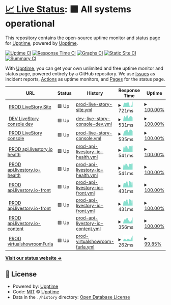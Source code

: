 # [📈 Live Status](https://demo.upptime.js.org): <!--live status--> **🟩 All systems operational**

This repository contains the open-source uptime monitor and status page for [Upptime](https://upptime.js.org), powered by [Upptime](https://github.com/upptime/upptime).

[![Uptime CI](https://github.com/Live-Story/status/workflows/Uptime%20CI/badge.svg)](https://github.com/Live-Story/status/actions?query=workflow%3A%22Uptime+CI%22)
[![Response Time CI](https://github.com/Live-Story/status/workflows/Response%20Time%20CI/badge.svg)](https://github.com/Live-Story/status/actions?query=workflow%3A%22Response+Time+CI%22)
[![Graphs CI](https://github.com/Live-Story/status/workflows/Graphs%20CI/badge.svg)](https://github.com/Live-Story/status/actions?query=workflow%3A%22Graphs+CI%22)
[![Static Site CI](https://github.com/Live-Story/status/workflows/Static%20Site%20CI/badge.svg)](https://github.com/Live-Story/status/actions?query=workflow%3A%22Static+Site+CI%22)
[![Summary CI](https://github.com/Live-Story/status/workflows/Summary%20CI/badge.svg)](https://github.com/Live-Story/status/actions?query=workflow%3A%22Summary+CI%22)

With [Upptime](https://upptime.js.org), you can get your own unlimited and free uptime monitor and status page, powered entirely by a GitHub repository. We use [Issues](https://github.com/upptime/upptime/issues) as incident reports, [Actions](https://github.com/Live-Story/status/actions) as uptime monitors, and [Pages](https://demo.upptime.js.org) for the status page.

<!--start: status pages-->
<!-- This summary is generated by Upptime (https://github.com/upptime/upptime) -->
<!-- Do not edit this manually, your changes will be overwritten -->
<!-- prettier-ignore -->
| URL | Status | History | Response Time | Uptime |
| --- | ------ | ------- | ------------- | ------ |
| <img alt="" src="https://favicons.githubusercontent.com/www.livestory.nyc" height="13"> [PROD LiveStory Site](https://www.livestory.nyc) | 🟩 Up | [prod-live-story-site.yml](https://github.com/Live-Story/status/commits/HEAD/history/prod-live-story-site.yml) | <details><summary><img alt="Response time graph" src="./graphs/prod-live-story-site/response-time-week.png" height="20"> 721ms</summary><br><a href="https://Live-Story.github.io/status/history/prod-live-story-site"><img alt="Response time 502" src="https://img.shields.io/endpoint?url=https%3A%2F%2Fraw.githubusercontent.com%2FLive-Story%2Fstatus%2FHEAD%2Fapi%2Fprod-live-story-site%2Fresponse-time.json"></a><br><a href="https://Live-Story.github.io/status/history/prod-live-story-site"><img alt="24-hour response time 891" src="https://img.shields.io/endpoint?url=https%3A%2F%2Fraw.githubusercontent.com%2FLive-Story%2Fstatus%2FHEAD%2Fapi%2Fprod-live-story-site%2Fresponse-time-day.json"></a><br><a href="https://Live-Story.github.io/status/history/prod-live-story-site"><img alt="7-day response time 721" src="https://img.shields.io/endpoint?url=https%3A%2F%2Fraw.githubusercontent.com%2FLive-Story%2Fstatus%2FHEAD%2Fapi%2Fprod-live-story-site%2Fresponse-time-week.json"></a><br><a href="https://Live-Story.github.io/status/history/prod-live-story-site"><img alt="30-day response time 550" src="https://img.shields.io/endpoint?url=https%3A%2F%2Fraw.githubusercontent.com%2FLive-Story%2Fstatus%2FHEAD%2Fapi%2Fprod-live-story-site%2Fresponse-time-month.json"></a><br><a href="https://Live-Story.github.io/status/history/prod-live-story-site"><img alt="1-year response time 502" src="https://img.shields.io/endpoint?url=https%3A%2F%2Fraw.githubusercontent.com%2FLive-Story%2Fstatus%2FHEAD%2Fapi%2Fprod-live-story-site%2Fresponse-time-year.json"></a></details> | <details><summary><a href="https://Live-Story.github.io/status/history/prod-live-story-site">100.00%</a></summary><a href="https://Live-Story.github.io/status/history/prod-live-story-site"><img alt="All-time uptime 100.00%" src="https://img.shields.io/endpoint?url=https%3A%2F%2Fraw.githubusercontent.com%2FLive-Story%2Fstatus%2FHEAD%2Fapi%2Fprod-live-story-site%2Fuptime.json"></a><br><a href="https://Live-Story.github.io/status/history/prod-live-story-site"><img alt="24-hour uptime 100.00%" src="https://img.shields.io/endpoint?url=https%3A%2F%2Fraw.githubusercontent.com%2FLive-Story%2Fstatus%2FHEAD%2Fapi%2Fprod-live-story-site%2Fuptime-day.json"></a><br><a href="https://Live-Story.github.io/status/history/prod-live-story-site"><img alt="7-day uptime 100.00%" src="https://img.shields.io/endpoint?url=https%3A%2F%2Fraw.githubusercontent.com%2FLive-Story%2Fstatus%2FHEAD%2Fapi%2Fprod-live-story-site%2Fuptime-week.json"></a><br><a href="https://Live-Story.github.io/status/history/prod-live-story-site"><img alt="30-day uptime 100.00%" src="https://img.shields.io/endpoint?url=https%3A%2F%2Fraw.githubusercontent.com%2FLive-Story%2Fstatus%2FHEAD%2Fapi%2Fprod-live-story-site%2Fuptime-month.json"></a><br><a href="https://Live-Story.github.io/status/history/prod-live-story-site"><img alt="1-year uptime 100.00%" src="https://img.shields.io/endpoint?url=https%3A%2F%2Fraw.githubusercontent.com%2FLive-Story%2Fstatus%2FHEAD%2Fapi%2Fprod-live-story-site%2Fuptime-year.json"></a></details>
| <img alt="" src="https://favicons.githubusercontent.com/console-dev.livestory.io" height="13"> [DEV LiveStory console dev](https://console-dev.livestory.io/#/login) | 🟩 Up | [dev-live-story-console-dev.yml](https://github.com/Live-Story/status/commits/HEAD/history/dev-live-story-console-dev.yml) | <details><summary><img alt="Response time graph" src="./graphs/dev-live-story-console-dev/response-time-week.png" height="20"> 531ms</summary><br><a href="https://Live-Story.github.io/status/history/dev-live-story-console-dev"><img alt="Response time 522" src="https://img.shields.io/endpoint?url=https%3A%2F%2Fraw.githubusercontent.com%2FLive-Story%2Fstatus%2FHEAD%2Fapi%2Fdev-live-story-console-dev%2Fresponse-time.json"></a><br><a href="https://Live-Story.github.io/status/history/dev-live-story-console-dev"><img alt="24-hour response time 476" src="https://img.shields.io/endpoint?url=https%3A%2F%2Fraw.githubusercontent.com%2FLive-Story%2Fstatus%2FHEAD%2Fapi%2Fdev-live-story-console-dev%2Fresponse-time-day.json"></a><br><a href="https://Live-Story.github.io/status/history/dev-live-story-console-dev"><img alt="7-day response time 531" src="https://img.shields.io/endpoint?url=https%3A%2F%2Fraw.githubusercontent.com%2FLive-Story%2Fstatus%2FHEAD%2Fapi%2Fdev-live-story-console-dev%2Fresponse-time-week.json"></a><br><a href="https://Live-Story.github.io/status/history/dev-live-story-console-dev"><img alt="30-day response time 535" src="https://img.shields.io/endpoint?url=https%3A%2F%2Fraw.githubusercontent.com%2FLive-Story%2Fstatus%2FHEAD%2Fapi%2Fdev-live-story-console-dev%2Fresponse-time-month.json"></a><br><a href="https://Live-Story.github.io/status/history/dev-live-story-console-dev"><img alt="1-year response time 522" src="https://img.shields.io/endpoint?url=https%3A%2F%2Fraw.githubusercontent.com%2FLive-Story%2Fstatus%2FHEAD%2Fapi%2Fdev-live-story-console-dev%2Fresponse-time-year.json"></a></details> | <details><summary><a href="https://Live-Story.github.io/status/history/dev-live-story-console-dev">100.00%</a></summary><a href="https://Live-Story.github.io/status/history/dev-live-story-console-dev"><img alt="All-time uptime 100.00%" src="https://img.shields.io/endpoint?url=https%3A%2F%2Fraw.githubusercontent.com%2FLive-Story%2Fstatus%2FHEAD%2Fapi%2Fdev-live-story-console-dev%2Fuptime.json"></a><br><a href="https://Live-Story.github.io/status/history/dev-live-story-console-dev"><img alt="24-hour uptime 100.00%" src="https://img.shields.io/endpoint?url=https%3A%2F%2Fraw.githubusercontent.com%2FLive-Story%2Fstatus%2FHEAD%2Fapi%2Fdev-live-story-console-dev%2Fuptime-day.json"></a><br><a href="https://Live-Story.github.io/status/history/dev-live-story-console-dev"><img alt="7-day uptime 100.00%" src="https://img.shields.io/endpoint?url=https%3A%2F%2Fraw.githubusercontent.com%2FLive-Story%2Fstatus%2FHEAD%2Fapi%2Fdev-live-story-console-dev%2Fuptime-week.json"></a><br><a href="https://Live-Story.github.io/status/history/dev-live-story-console-dev"><img alt="30-day uptime 100.00%" src="https://img.shields.io/endpoint?url=https%3A%2F%2Fraw.githubusercontent.com%2FLive-Story%2Fstatus%2FHEAD%2Fapi%2Fdev-live-story-console-dev%2Fuptime-month.json"></a><br><a href="https://Live-Story.github.io/status/history/dev-live-story-console-dev"><img alt="1-year uptime 100.00%" src="https://img.shields.io/endpoint?url=https%3A%2F%2Fraw.githubusercontent.com%2FLive-Story%2Fstatus%2FHEAD%2Fapi%2Fdev-live-story-console-dev%2Fuptime-year.json"></a></details>
| <img alt="" src="https://favicons.githubusercontent.com/console.livestory.io" height="13"> [PROD LiveStory console](https://console.livestory.io/#/login) | 🟩 Up | [prod-live-story-console.yml](https://github.com/Live-Story/status/commits/HEAD/history/prod-live-story-console.yml) | <details><summary><img alt="Response time graph" src="./graphs/prod-live-story-console/response-time-week.png" height="20"> 535ms</summary><br><a href="https://Live-Story.github.io/status/history/prod-live-story-console"><img alt="Response time 522" src="https://img.shields.io/endpoint?url=https%3A%2F%2Fraw.githubusercontent.com%2FLive-Story%2Fstatus%2FHEAD%2Fapi%2Fprod-live-story-console%2Fresponse-time.json"></a><br><a href="https://Live-Story.github.io/status/history/prod-live-story-console"><img alt="24-hour response time 446" src="https://img.shields.io/endpoint?url=https%3A%2F%2Fraw.githubusercontent.com%2FLive-Story%2Fstatus%2FHEAD%2Fapi%2Fprod-live-story-console%2Fresponse-time-day.json"></a><br><a href="https://Live-Story.github.io/status/history/prod-live-story-console"><img alt="7-day response time 535" src="https://img.shields.io/endpoint?url=https%3A%2F%2Fraw.githubusercontent.com%2FLive-Story%2Fstatus%2FHEAD%2Fapi%2Fprod-live-story-console%2Fresponse-time-week.json"></a><br><a href="https://Live-Story.github.io/status/history/prod-live-story-console"><img alt="30-day response time 530" src="https://img.shields.io/endpoint?url=https%3A%2F%2Fraw.githubusercontent.com%2FLive-Story%2Fstatus%2FHEAD%2Fapi%2Fprod-live-story-console%2Fresponse-time-month.json"></a><br><a href="https://Live-Story.github.io/status/history/prod-live-story-console"><img alt="1-year response time 522" src="https://img.shields.io/endpoint?url=https%3A%2F%2Fraw.githubusercontent.com%2FLive-Story%2Fstatus%2FHEAD%2Fapi%2Fprod-live-story-console%2Fresponse-time-year.json"></a></details> | <details><summary><a href="https://Live-Story.github.io/status/history/prod-live-story-console">100.00%</a></summary><a href="https://Live-Story.github.io/status/history/prod-live-story-console"><img alt="All-time uptime 100.00%" src="https://img.shields.io/endpoint?url=https%3A%2F%2Fraw.githubusercontent.com%2FLive-Story%2Fstatus%2FHEAD%2Fapi%2Fprod-live-story-console%2Fuptime.json"></a><br><a href="https://Live-Story.github.io/status/history/prod-live-story-console"><img alt="24-hour uptime 100.00%" src="https://img.shields.io/endpoint?url=https%3A%2F%2Fraw.githubusercontent.com%2FLive-Story%2Fstatus%2FHEAD%2Fapi%2Fprod-live-story-console%2Fuptime-day.json"></a><br><a href="https://Live-Story.github.io/status/history/prod-live-story-console"><img alt="7-day uptime 100.00%" src="https://img.shields.io/endpoint?url=https%3A%2F%2Fraw.githubusercontent.com%2FLive-Story%2Fstatus%2FHEAD%2Fapi%2Fprod-live-story-console%2Fuptime-week.json"></a><br><a href="https://Live-Story.github.io/status/history/prod-live-story-console"><img alt="30-day uptime 100.00%" src="https://img.shields.io/endpoint?url=https%3A%2F%2Fraw.githubusercontent.com%2FLive-Story%2Fstatus%2FHEAD%2Fapi%2Fprod-live-story-console%2Fuptime-month.json"></a><br><a href="https://Live-Story.github.io/status/history/prod-live-story-console"><img alt="1-year uptime 100.00%" src="https://img.shields.io/endpoint?url=https%3A%2F%2Fraw.githubusercontent.com%2FLive-Story%2Fstatus%2FHEAD%2Fapi%2Fprod-live-story-console%2Fuptime-year.json"></a></details>
| <img alt="" src="https://favicons.githubusercontent.com/api.livestory.io" height="13"> [PROD api.livestory.io health](https://api.livestory.io/admin/health) | 🟩 Up | [prod-api-livestory-io-health.yml](https://github.com/Live-Story/status/commits/HEAD/history/prod-api-livestory-io-health.yml) | <details><summary><img alt="Response time graph" src="./graphs/prod-api-livestory-io-health/response-time-week.png" height="20"> 541ms</summary><br><a href="https://Live-Story.github.io/status/history/prod-api-livestory-io-health"><img alt="Response time 464" src="https://img.shields.io/endpoint?url=https%3A%2F%2Fraw.githubusercontent.com%2FLive-Story%2Fstatus%2FHEAD%2Fapi%2Fprod-api-livestory-io-health%2Fresponse-time.json"></a><br><a href="https://Live-Story.github.io/status/history/prod-api-livestory-io-health"><img alt="24-hour response time 459" src="https://img.shields.io/endpoint?url=https%3A%2F%2Fraw.githubusercontent.com%2FLive-Story%2Fstatus%2FHEAD%2Fapi%2Fprod-api-livestory-io-health%2Fresponse-time-day.json"></a><br><a href="https://Live-Story.github.io/status/history/prod-api-livestory-io-health"><img alt="7-day response time 541" src="https://img.shields.io/endpoint?url=https%3A%2F%2Fraw.githubusercontent.com%2FLive-Story%2Fstatus%2FHEAD%2Fapi%2Fprod-api-livestory-io-health%2Fresponse-time-week.json"></a><br><a href="https://Live-Story.github.io/status/history/prod-api-livestory-io-health"><img alt="30-day response time 493" src="https://img.shields.io/endpoint?url=https%3A%2F%2Fraw.githubusercontent.com%2FLive-Story%2Fstatus%2FHEAD%2Fapi%2Fprod-api-livestory-io-health%2Fresponse-time-month.json"></a><br><a href="https://Live-Story.github.io/status/history/prod-api-livestory-io-health"><img alt="1-year response time 464" src="https://img.shields.io/endpoint?url=https%3A%2F%2Fraw.githubusercontent.com%2FLive-Story%2Fstatus%2FHEAD%2Fapi%2Fprod-api-livestory-io-health%2Fresponse-time-year.json"></a></details> | <details><summary><a href="https://Live-Story.github.io/status/history/prod-api-livestory-io-health">100.00%</a></summary><a href="https://Live-Story.github.io/status/history/prod-api-livestory-io-health"><img alt="All-time uptime 100.00%" src="https://img.shields.io/endpoint?url=https%3A%2F%2Fraw.githubusercontent.com%2FLive-Story%2Fstatus%2FHEAD%2Fapi%2Fprod-api-livestory-io-health%2Fuptime.json"></a><br><a href="https://Live-Story.github.io/status/history/prod-api-livestory-io-health"><img alt="24-hour uptime 100.00%" src="https://img.shields.io/endpoint?url=https%3A%2F%2Fraw.githubusercontent.com%2FLive-Story%2Fstatus%2FHEAD%2Fapi%2Fprod-api-livestory-io-health%2Fuptime-day.json"></a><br><a href="https://Live-Story.github.io/status/history/prod-api-livestory-io-health"><img alt="7-day uptime 100.00%" src="https://img.shields.io/endpoint?url=https%3A%2F%2Fraw.githubusercontent.com%2FLive-Story%2Fstatus%2FHEAD%2Fapi%2Fprod-api-livestory-io-health%2Fuptime-week.json"></a><br><a href="https://Live-Story.github.io/status/history/prod-api-livestory-io-health"><img alt="30-day uptime 100.00%" src="https://img.shields.io/endpoint?url=https%3A%2F%2Fraw.githubusercontent.com%2FLive-Story%2Fstatus%2FHEAD%2Fapi%2Fprod-api-livestory-io-health%2Fuptime-month.json"></a><br><a href="https://Live-Story.github.io/status/history/prod-api-livestory-io-health"><img alt="1-year uptime 100.00%" src="https://img.shields.io/endpoint?url=https%3A%2F%2Fraw.githubusercontent.com%2FLive-Story%2Fstatus%2FHEAD%2Fapi%2Fprod-api-livestory-io-health%2Fuptime-year.json"></a></details>
| <img alt="" src="https://favicons.githubusercontent.com/api.livestory.io" height="13"> [PROD api.livestory.io-health](https://api.livestory.io/admin/health) | 🟩 Up | [prod-api-livestory-io-health.yml](https://github.com/Live-Story/status/commits/HEAD/history/prod-api-livestory-io-health.yml) | <details><summary><img alt="Response time graph" src="./graphs/prod-api-livestory-io-health/response-time-week.png" height="20"> 541ms</summary><br><a href="https://Live-Story.github.io/status/history/prod-api-livestory-io-health"><img alt="Response time 464" src="https://img.shields.io/endpoint?url=https%3A%2F%2Fraw.githubusercontent.com%2FLive-Story%2Fstatus%2FHEAD%2Fapi%2Fprod-api-livestory-io-health%2Fresponse-time.json"></a><br><a href="https://Live-Story.github.io/status/history/prod-api-livestory-io-health"><img alt="24-hour response time 459" src="https://img.shields.io/endpoint?url=https%3A%2F%2Fraw.githubusercontent.com%2FLive-Story%2Fstatus%2FHEAD%2Fapi%2Fprod-api-livestory-io-health%2Fresponse-time-day.json"></a><br><a href="https://Live-Story.github.io/status/history/prod-api-livestory-io-health"><img alt="7-day response time 541" src="https://img.shields.io/endpoint?url=https%3A%2F%2Fraw.githubusercontent.com%2FLive-Story%2Fstatus%2FHEAD%2Fapi%2Fprod-api-livestory-io-health%2Fresponse-time-week.json"></a><br><a href="https://Live-Story.github.io/status/history/prod-api-livestory-io-health"><img alt="30-day response time 493" src="https://img.shields.io/endpoint?url=https%3A%2F%2Fraw.githubusercontent.com%2FLive-Story%2Fstatus%2FHEAD%2Fapi%2Fprod-api-livestory-io-health%2Fresponse-time-month.json"></a><br><a href="https://Live-Story.github.io/status/history/prod-api-livestory-io-health"><img alt="1-year response time 464" src="https://img.shields.io/endpoint?url=https%3A%2F%2Fraw.githubusercontent.com%2FLive-Story%2Fstatus%2FHEAD%2Fapi%2Fprod-api-livestory-io-health%2Fresponse-time-year.json"></a></details> | <details><summary><a href="https://Live-Story.github.io/status/history/prod-api-livestory-io-health">100.00%</a></summary><a href="https://Live-Story.github.io/status/history/prod-api-livestory-io-health"><img alt="All-time uptime 100.00%" src="https://img.shields.io/endpoint?url=https%3A%2F%2Fraw.githubusercontent.com%2FLive-Story%2Fstatus%2FHEAD%2Fapi%2Fprod-api-livestory-io-health%2Fuptime.json"></a><br><a href="https://Live-Story.github.io/status/history/prod-api-livestory-io-health"><img alt="24-hour uptime 100.00%" src="https://img.shields.io/endpoint?url=https%3A%2F%2Fraw.githubusercontent.com%2FLive-Story%2Fstatus%2FHEAD%2Fapi%2Fprod-api-livestory-io-health%2Fuptime-day.json"></a><br><a href="https://Live-Story.github.io/status/history/prod-api-livestory-io-health"><img alt="7-day uptime 100.00%" src="https://img.shields.io/endpoint?url=https%3A%2F%2Fraw.githubusercontent.com%2FLive-Story%2Fstatus%2FHEAD%2Fapi%2Fprod-api-livestory-io-health%2Fuptime-week.json"></a><br><a href="https://Live-Story.github.io/status/history/prod-api-livestory-io-health"><img alt="30-day uptime 100.00%" src="https://img.shields.io/endpoint?url=https%3A%2F%2Fraw.githubusercontent.com%2FLive-Story%2Fstatus%2FHEAD%2Fapi%2Fprod-api-livestory-io-health%2Fuptime-month.json"></a><br><a href="https://Live-Story.github.io/status/history/prod-api-livestory-io-health"><img alt="1-year uptime 100.00%" src="https://img.shields.io/endpoint?url=https%3A%2F%2Fraw.githubusercontent.com%2FLive-Story%2Fstatus%2FHEAD%2Fapi%2Fprod-api-livestory-io-health%2Fuptime-year.json"></a></details>
| <img alt="" src="https://favicons.githubusercontent.com/api.livestory.io" height="13"> [PROD api.livestory.io-front](https://api.livestory.io/front/health) | 🟩 Up | [prod-api-livestory-io-front.yml](https://github.com/Live-Story/status/commits/HEAD/history/prod-api-livestory-io-front.yml) | <details><summary><img alt="Response time graph" src="./graphs/prod-api-livestory-io-front/response-time-week.png" height="20"> 431ms</summary><br><a href="https://Live-Story.github.io/status/history/prod-api-livestory-io-front"><img alt="Response time 438" src="https://img.shields.io/endpoint?url=https%3A%2F%2Fraw.githubusercontent.com%2FLive-Story%2Fstatus%2FHEAD%2Fapi%2Fprod-api-livestory-io-front%2Fresponse-time.json"></a><br><a href="https://Live-Story.github.io/status/history/prod-api-livestory-io-front"><img alt="24-hour response time 409" src="https://img.shields.io/endpoint?url=https%3A%2F%2Fraw.githubusercontent.com%2FLive-Story%2Fstatus%2FHEAD%2Fapi%2Fprod-api-livestory-io-front%2Fresponse-time-day.json"></a><br><a href="https://Live-Story.github.io/status/history/prod-api-livestory-io-front"><img alt="7-day response time 431" src="https://img.shields.io/endpoint?url=https%3A%2F%2Fraw.githubusercontent.com%2FLive-Story%2Fstatus%2FHEAD%2Fapi%2Fprod-api-livestory-io-front%2Fresponse-time-week.json"></a><br><a href="https://Live-Story.github.io/status/history/prod-api-livestory-io-front"><img alt="30-day response time 398" src="https://img.shields.io/endpoint?url=https%3A%2F%2Fraw.githubusercontent.com%2FLive-Story%2Fstatus%2FHEAD%2Fapi%2Fprod-api-livestory-io-front%2Fresponse-time-month.json"></a><br><a href="https://Live-Story.github.io/status/history/prod-api-livestory-io-front"><img alt="1-year response time 438" src="https://img.shields.io/endpoint?url=https%3A%2F%2Fraw.githubusercontent.com%2FLive-Story%2Fstatus%2FHEAD%2Fapi%2Fprod-api-livestory-io-front%2Fresponse-time-year.json"></a></details> | <details><summary><a href="https://Live-Story.github.io/status/history/prod-api-livestory-io-front">100.00%</a></summary><a href="https://Live-Story.github.io/status/history/prod-api-livestory-io-front"><img alt="All-time uptime 99.96%" src="https://img.shields.io/endpoint?url=https%3A%2F%2Fraw.githubusercontent.com%2FLive-Story%2Fstatus%2FHEAD%2Fapi%2Fprod-api-livestory-io-front%2Fuptime.json"></a><br><a href="https://Live-Story.github.io/status/history/prod-api-livestory-io-front"><img alt="24-hour uptime 100.00%" src="https://img.shields.io/endpoint?url=https%3A%2F%2Fraw.githubusercontent.com%2FLive-Story%2Fstatus%2FHEAD%2Fapi%2Fprod-api-livestory-io-front%2Fuptime-day.json"></a><br><a href="https://Live-Story.github.io/status/history/prod-api-livestory-io-front"><img alt="7-day uptime 100.00%" src="https://img.shields.io/endpoint?url=https%3A%2F%2Fraw.githubusercontent.com%2FLive-Story%2Fstatus%2FHEAD%2Fapi%2Fprod-api-livestory-io-front%2Fuptime-week.json"></a><br><a href="https://Live-Story.github.io/status/history/prod-api-livestory-io-front"><img alt="30-day uptime 100.00%" src="https://img.shields.io/endpoint?url=https%3A%2F%2Fraw.githubusercontent.com%2FLive-Story%2Fstatus%2FHEAD%2Fapi%2Fprod-api-livestory-io-front%2Fuptime-month.json"></a><br><a href="https://Live-Story.github.io/status/history/prod-api-livestory-io-front"><img alt="1-year uptime 99.96%" src="https://img.shields.io/endpoint?url=https%3A%2F%2Fraw.githubusercontent.com%2FLive-Story%2Fstatus%2FHEAD%2Fapi%2Fprod-api-livestory-io-front%2Fuptime-year.json"></a></details>
| <img alt="" src="https://favicons.githubusercontent.com/api.livestory.io" height="13"> [PROD api.livestory.io-front](https://api.livestory.io/front/health) | 🟩 Up | [prod-api-livestory-io-front.yml](https://github.com/Live-Story/status/commits/HEAD/history/prod-api-livestory-io-front.yml) | <details><summary><img alt="Response time graph" src="./graphs/prod-api-livestory-io-front/response-time-week.png" height="20"> 431ms</summary><br><a href="https://Live-Story.github.io/status/history/prod-api-livestory-io-front"><img alt="Response time 438" src="https://img.shields.io/endpoint?url=https%3A%2F%2Fraw.githubusercontent.com%2FLive-Story%2Fstatus%2FHEAD%2Fapi%2Fprod-api-livestory-io-front%2Fresponse-time.json"></a><br><a href="https://Live-Story.github.io/status/history/prod-api-livestory-io-front"><img alt="24-hour response time 409" src="https://img.shields.io/endpoint?url=https%3A%2F%2Fraw.githubusercontent.com%2FLive-Story%2Fstatus%2FHEAD%2Fapi%2Fprod-api-livestory-io-front%2Fresponse-time-day.json"></a><br><a href="https://Live-Story.github.io/status/history/prod-api-livestory-io-front"><img alt="7-day response time 431" src="https://img.shields.io/endpoint?url=https%3A%2F%2Fraw.githubusercontent.com%2FLive-Story%2Fstatus%2FHEAD%2Fapi%2Fprod-api-livestory-io-front%2Fresponse-time-week.json"></a><br><a href="https://Live-Story.github.io/status/history/prod-api-livestory-io-front"><img alt="30-day response time 398" src="https://img.shields.io/endpoint?url=https%3A%2F%2Fraw.githubusercontent.com%2FLive-Story%2Fstatus%2FHEAD%2Fapi%2Fprod-api-livestory-io-front%2Fresponse-time-month.json"></a><br><a href="https://Live-Story.github.io/status/history/prod-api-livestory-io-front"><img alt="1-year response time 438" src="https://img.shields.io/endpoint?url=https%3A%2F%2Fraw.githubusercontent.com%2FLive-Story%2Fstatus%2FHEAD%2Fapi%2Fprod-api-livestory-io-front%2Fresponse-time-year.json"></a></details> | <details><summary><a href="https://Live-Story.github.io/status/history/prod-api-livestory-io-front">100.00%</a></summary><a href="https://Live-Story.github.io/status/history/prod-api-livestory-io-front"><img alt="All-time uptime 99.96%" src="https://img.shields.io/endpoint?url=https%3A%2F%2Fraw.githubusercontent.com%2FLive-Story%2Fstatus%2FHEAD%2Fapi%2Fprod-api-livestory-io-front%2Fuptime.json"></a><br><a href="https://Live-Story.github.io/status/history/prod-api-livestory-io-front"><img alt="24-hour uptime 100.00%" src="https://img.shields.io/endpoint?url=https%3A%2F%2Fraw.githubusercontent.com%2FLive-Story%2Fstatus%2FHEAD%2Fapi%2Fprod-api-livestory-io-front%2Fuptime-day.json"></a><br><a href="https://Live-Story.github.io/status/history/prod-api-livestory-io-front"><img alt="7-day uptime 100.00%" src="https://img.shields.io/endpoint?url=https%3A%2F%2Fraw.githubusercontent.com%2FLive-Story%2Fstatus%2FHEAD%2Fapi%2Fprod-api-livestory-io-front%2Fuptime-week.json"></a><br><a href="https://Live-Story.github.io/status/history/prod-api-livestory-io-front"><img alt="30-day uptime 100.00%" src="https://img.shields.io/endpoint?url=https%3A%2F%2Fraw.githubusercontent.com%2FLive-Story%2Fstatus%2FHEAD%2Fapi%2Fprod-api-livestory-io-front%2Fuptime-month.json"></a><br><a href="https://Live-Story.github.io/status/history/prod-api-livestory-io-front"><img alt="1-year uptime 99.96%" src="https://img.shields.io/endpoint?url=https%3A%2F%2Fraw.githubusercontent.com%2FLive-Story%2Fstatus%2FHEAD%2Fapi%2Fprod-api-livestory-io-front%2Fuptime-year.json"></a></details>
| <img alt="" src="https://favicons.githubusercontent.com/api.livestory.io" height="13"> [PROD api.livestory.io-content](https://api.livestory.io/content/health) | 🟩 Up | [prod-api-livestory-io-content.yml](https://github.com/Live-Story/status/commits/HEAD/history/prod-api-livestory-io-content.yml) | <details><summary><img alt="Response time graph" src="./graphs/prod-api-livestory-io-content/response-time-week.png" height="20"> 356ms</summary><br><a href="https://Live-Story.github.io/status/history/prod-api-livestory-io-content"><img alt="Response time 325" src="https://img.shields.io/endpoint?url=https%3A%2F%2Fraw.githubusercontent.com%2FLive-Story%2Fstatus%2FHEAD%2Fapi%2Fprod-api-livestory-io-content%2Fresponse-time.json"></a><br><a href="https://Live-Story.github.io/status/history/prod-api-livestory-io-content"><img alt="24-hour response time 372" src="https://img.shields.io/endpoint?url=https%3A%2F%2Fraw.githubusercontent.com%2FLive-Story%2Fstatus%2FHEAD%2Fapi%2Fprod-api-livestory-io-content%2Fresponse-time-day.json"></a><br><a href="https://Live-Story.github.io/status/history/prod-api-livestory-io-content"><img alt="7-day response time 356" src="https://img.shields.io/endpoint?url=https%3A%2F%2Fraw.githubusercontent.com%2FLive-Story%2Fstatus%2FHEAD%2Fapi%2Fprod-api-livestory-io-content%2Fresponse-time-week.json"></a><br><a href="https://Live-Story.github.io/status/history/prod-api-livestory-io-content"><img alt="30-day response time 353" src="https://img.shields.io/endpoint?url=https%3A%2F%2Fraw.githubusercontent.com%2FLive-Story%2Fstatus%2FHEAD%2Fapi%2Fprod-api-livestory-io-content%2Fresponse-time-month.json"></a><br><a href="https://Live-Story.github.io/status/history/prod-api-livestory-io-content"><img alt="1-year response time 325" src="https://img.shields.io/endpoint?url=https%3A%2F%2Fraw.githubusercontent.com%2FLive-Story%2Fstatus%2FHEAD%2Fapi%2Fprod-api-livestory-io-content%2Fresponse-time-year.json"></a></details> | <details><summary><a href="https://Live-Story.github.io/status/history/prod-api-livestory-io-content">100.00%</a></summary><a href="https://Live-Story.github.io/status/history/prod-api-livestory-io-content"><img alt="All-time uptime 100.00%" src="https://img.shields.io/endpoint?url=https%3A%2F%2Fraw.githubusercontent.com%2FLive-Story%2Fstatus%2FHEAD%2Fapi%2Fprod-api-livestory-io-content%2Fuptime.json"></a><br><a href="https://Live-Story.github.io/status/history/prod-api-livestory-io-content"><img alt="24-hour uptime 100.00%" src="https://img.shields.io/endpoint?url=https%3A%2F%2Fraw.githubusercontent.com%2FLive-Story%2Fstatus%2FHEAD%2Fapi%2Fprod-api-livestory-io-content%2Fuptime-day.json"></a><br><a href="https://Live-Story.github.io/status/history/prod-api-livestory-io-content"><img alt="7-day uptime 100.00%" src="https://img.shields.io/endpoint?url=https%3A%2F%2Fraw.githubusercontent.com%2FLive-Story%2Fstatus%2FHEAD%2Fapi%2Fprod-api-livestory-io-content%2Fuptime-week.json"></a><br><a href="https://Live-Story.github.io/status/history/prod-api-livestory-io-content"><img alt="30-day uptime 100.00%" src="https://img.shields.io/endpoint?url=https%3A%2F%2Fraw.githubusercontent.com%2FLive-Story%2Fstatus%2FHEAD%2Fapi%2Fprod-api-livestory-io-content%2Fuptime-month.json"></a><br><a href="https://Live-Story.github.io/status/history/prod-api-livestory-io-content"><img alt="1-year uptime 100.00%" src="https://img.shields.io/endpoint?url=https%3A%2F%2Fraw.githubusercontent.com%2FLive-Story%2Fstatus%2FHEAD%2Fapi%2Fprod-api-livestory-io-content%2Fuptime-year.json"></a></details>
| <img alt="" src="https://favicons.githubusercontent.com/virtualshowroom.furla.com" height="13"> [PROD virtualshowroomFurla](https://virtualshowroom.furla.com/) | 🟩 Up | [prod-virtualshowroom-furla.yml](https://github.com/Live-Story/status/commits/HEAD/history/prod-virtualshowroom-furla.yml) | <details><summary><img alt="Response time graph" src="./graphs/prod-virtualshowroom-furla/response-time-week.png" height="20"> 262ms</summary><br><a href="https://Live-Story.github.io/status/history/prod-virtualshowroom-furla"><img alt="Response time 359" src="https://img.shields.io/endpoint?url=https%3A%2F%2Fraw.githubusercontent.com%2FLive-Story%2Fstatus%2FHEAD%2Fapi%2Fprod-virtualshowroom-furla%2Fresponse-time.json"></a><br><a href="https://Live-Story.github.io/status/history/prod-virtualshowroom-furla"><img alt="24-hour response time 209" src="https://img.shields.io/endpoint?url=https%3A%2F%2Fraw.githubusercontent.com%2FLive-Story%2Fstatus%2FHEAD%2Fapi%2Fprod-virtualshowroom-furla%2Fresponse-time-day.json"></a><br><a href="https://Live-Story.github.io/status/history/prod-virtualshowroom-furla"><img alt="7-day response time 262" src="https://img.shields.io/endpoint?url=https%3A%2F%2Fraw.githubusercontent.com%2FLive-Story%2Fstatus%2FHEAD%2Fapi%2Fprod-virtualshowroom-furla%2Fresponse-time-week.json"></a><br><a href="https://Live-Story.github.io/status/history/prod-virtualshowroom-furla"><img alt="30-day response time 391" src="https://img.shields.io/endpoint?url=https%3A%2F%2Fraw.githubusercontent.com%2FLive-Story%2Fstatus%2FHEAD%2Fapi%2Fprod-virtualshowroom-furla%2Fresponse-time-month.json"></a><br><a href="https://Live-Story.github.io/status/history/prod-virtualshowroom-furla"><img alt="1-year response time 359" src="https://img.shields.io/endpoint?url=https%3A%2F%2Fraw.githubusercontent.com%2FLive-Story%2Fstatus%2FHEAD%2Fapi%2Fprod-virtualshowroom-furla%2Fresponse-time-year.json"></a></details> | <details><summary><a href="https://Live-Story.github.io/status/history/prod-virtualshowroom-furla">99.85%</a></summary><a href="https://Live-Story.github.io/status/history/prod-virtualshowroom-furla"><img alt="All-time uptime 95.51%" src="https://img.shields.io/endpoint?url=https%3A%2F%2Fraw.githubusercontent.com%2FLive-Story%2Fstatus%2FHEAD%2Fapi%2Fprod-virtualshowroom-furla%2Fuptime.json"></a><br><a href="https://Live-Story.github.io/status/history/prod-virtualshowroom-furla"><img alt="24-hour uptime 100.00%" src="https://img.shields.io/endpoint?url=https%3A%2F%2Fraw.githubusercontent.com%2FLive-Story%2Fstatus%2FHEAD%2Fapi%2Fprod-virtualshowroom-furla%2Fuptime-day.json"></a><br><a href="https://Live-Story.github.io/status/history/prod-virtualshowroom-furla"><img alt="7-day uptime 99.85%" src="https://img.shields.io/endpoint?url=https%3A%2F%2Fraw.githubusercontent.com%2FLive-Story%2Fstatus%2FHEAD%2Fapi%2Fprod-virtualshowroom-furla%2Fuptime-week.json"></a><br><a href="https://Live-Story.github.io/status/history/prod-virtualshowroom-furla"><img alt="30-day uptime 91.20%" src="https://img.shields.io/endpoint?url=https%3A%2F%2Fraw.githubusercontent.com%2FLive-Story%2Fstatus%2FHEAD%2Fapi%2Fprod-virtualshowroom-furla%2Fuptime-month.json"></a><br><a href="https://Live-Story.github.io/status/history/prod-virtualshowroom-furla"><img alt="1-year uptime 95.51%" src="https://img.shields.io/endpoint?url=https%3A%2F%2Fraw.githubusercontent.com%2FLive-Story%2Fstatus%2FHEAD%2Fapi%2Fprod-virtualshowroom-furla%2Fuptime-year.json"></a></details>

<!--end: status pages-->

[**Visit our status website →**](https://demo.upptime.js.org)

## 📄 License

- Powered by: [Upptime](https://github.com/upptime/upptime)
- Code: [MIT](./LICENSE) © [Upptime](https://upptime.js.org)
- Data in the `./history` directory: [Open Database License](https://opendatacommons.org/licenses/odbl/1-0/)
